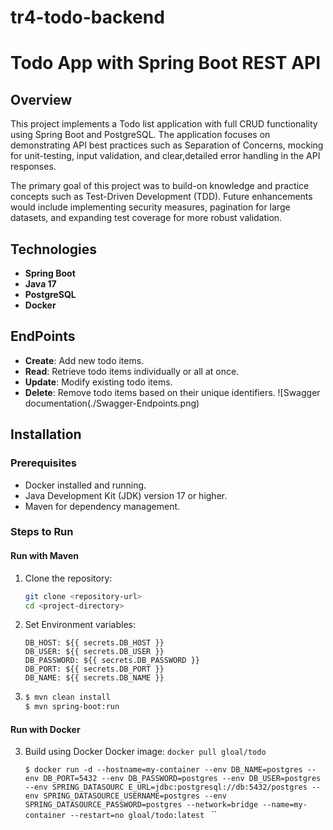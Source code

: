 # tr4-todo-backend

# Todo App with Spring Boot REST API

## Overview

This project implements a Todo list application with full CRUD functionality using Spring Boot and PostgreSQL. The application focuses on demonstrating API best practices such as Separation of Concerns, mocking for unit-testing, input validation, and clear,detailed error handling in the API responses.

The primary goal of this project was to build-on knowledge and practice concepts such as Test-Driven Development (TDD). Future enhancements would include implementing security measures, pagination for large datasets, and expanding test coverage for more robust validation.

## Technologies 

- **Spring Boot**
- **Java 17**
- **PostgreSQL**
- **Docker**

## EndPoints

- **Create**: Add new todo items.
- **Read**: Retrieve todo items individually or all at once.
- **Update**: Modify existing todo items.
- **Delete**: Remove todo items based on their unique identifiers.
  ![Swagger documentation(./Swagger-Endpoints.png)

## Installation

### Prerequisites

- Docker installed and running.
- Java Development Kit (JDK) version 17 or higher.
- Maven for dependency management.

### Steps to Run

#### Run with Maven

1. Clone the repository:

   ```bash
   git clone <repository-url>
   cd <project-directory>
   ```
   
2. Set Environment variables:
   ```env
   DB_HOST: ${{ secrets.DB_HOST }}
   DB_USER: ${{ secrets.DB_USER }}
   DB_PASSWORD: ${{ secrets.DB_PASSWORD }}
   DB_PORT: ${{ secrets.DB_PORT }}
   DB_NAME: ${{ secrets.DB_NAME }}

3. ```bash
   $ mvn clean install
   $ mvn spring-boot:run
   ```
   
#### Run with Docker

3. Build using Docker
    Docker image: `docker pull gloal/todo`
    
    `$ docker run -d --hostname=my-container --env DB_NAME=postgres --env DB_PORT=5432 --env DB_PASSWORD=postgres --env DB_USER=postgres --env SPRING_DATASOURC
    E_URL=jdbc:postgresql://db:5432/postgres --env SPRING_DATASOURCE_USERNAME=postgres --env SPRING_DATASOURCE_PASSWORD=postgres --network=bridge --name=my-container --restart=no gloal/todo:latest
`
``
